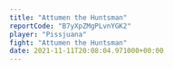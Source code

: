 ```yaml
---
title: "Attumen the Huntsman"
reportCode: "B7yXpZMgPLvnYGK2"
player: "Pissjuana"
fight: "Attumen the Huntsman"
date: 2021-11-11T20:08:04.971000+00:00
---
```

